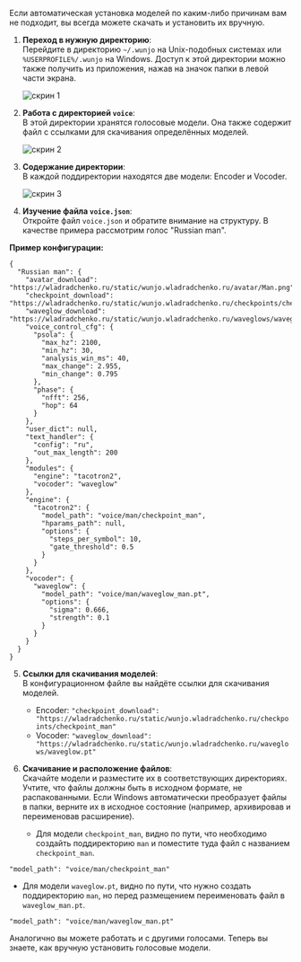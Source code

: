 Если автоматическая установка моделей по каким-либо причинам вам не подходит, вы всегда можете скачать и установить их вручную.

1. **Переход в нужную директорию**:  
Перейдите в директорию `~/.wunjo` на Unix-подобных системах или `%USERPROFILE%/.wunjo` на Windows. Доступ к этой директории можно также получить из приложения, нажав на значок папки в левой части экрана.

   ![скрин 1](https://github.com/wladradchenko/wunjo.wladradchenko.ru/assets/56233697/7e1d14fe-62bd-4d43-a0f2-3c08eea419ca)

2. **Работа с директорией `voice`**:  
В этой директории хранятся голосовые модели. Она также содержит файл с ссылками для скачивания определённых моделей. 

   ![скрин 2](https://github.com/wladradchenko/wunjo.wladradchenko.ru/assets/56233697/40a7a13b-61a1-48f9-8f2e-b7bf8b82a84a)

3. **Содержание директории**:  
В каждой поддиректории находятся две модели: Encoder и Vocoder.

   ![скрин 3](https://github.com/wladradchenko/wunjo.wladradchenko.ru/assets/56233697/c50e20b9-f33e-4e0f-b10a-baf08befd97a)

4. **Изучение файла `voice.json`**:  
Откройте файл `voice.json` и обратите внимание на структуру. В качестве примера рассмотрим голос "Russian man".

**Пример конфигурации:**


```
{
  "Russian man": {
    "avatar_download": "https://wladradchenko.ru/static/wunjo.wladradchenko.ru/avatar/Man.png",
    "checkpoint_download":  "https://wladradchenko.ru/static/wunjo.wladradchenko.ru/checkpoints/checkpoint_man",
    "waveglow_download":  "https://wladradchenko.ru/static/wunjo.wladradchenko.ru/waveglows/waveglow.pt",
    "voice_control_cfg": {
      "psola": {
        "max_hz": 2100,
        "min_hz": 30,
        "analysis_win_ms": 40,
        "max_change": 2.955,
        "min_change": 0.795
      },
      "phase": {
        "nfft": 256,
        "hop": 64
      }
    },
    "user_dict": null,
    "text_handler": {
      "config": "ru",
      "out_max_length": 200
    },
    "modules": {
      "engine": "tacotron2",
      "vocoder": "waveglow"
    },
    "engine": {
      "tacotron2": {
        "model_path": "voice/man/checkpoint_man",
        "hparams_path": null,
        "options": {
          "steps_per_symbol": 10,
          "gate_threshold": 0.5
        }
      }
    },
    "vocoder": {
      "waveglow": {
        "model_path": "voice/man/waveglow_man.pt",
        "options": {
          "sigma": 0.666,
          "strength": 0.1
        }
      }
    }
  }
}
```

5. **Ссылки для скачивания моделей**:  
В конфигурационном файле вы найдёте ссылки для скачивания моделей.

   - Encoder: `"checkpoint_download": "https://wladradchenko.ru/static/wunjo.wladradchenko.ru/checkpoints/checkpoint_man"`
   - Vocoder: `"waveglow_download": "https://wladradchenko.ru/static/wunjo.wladradchenko.ru/waveglows/waveglow.pt"`

6. **Скачивание и расположение файлов**:  
Скачайте модели и разместите их в соответствующих директориях. Учтите, что файлы должны быть в исходном формате, не распакованными. Если Windows автоматически преобразует файлы в папки, верните их в исходное состояние (например, архивировав и переименовав расширение).

   - Для модели `checkpoint_man`, видно по пути, что необходимо создайть поддиректорию `man` и поместите туда файл с названием `checkpoint_man`.

```
"model_path": "voice/man/checkpoint_man"
```

   - Для модели `waveglow.pt`, видно по пути, что нужно создать поддиректорию `man`, но перед размещением переименовать файл в `waveglow_man.pt`.

```
"model_path": "voice/man/waveglow_man.pt"
```

Аналогично вы можете работать и с другими голосами. Теперь вы знаете, как вручную установить голосовые модели.